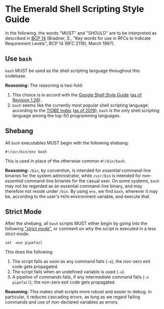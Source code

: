 # The Emerald Shell Scripting Style Guide

In the following, the words "MUST" and "SHOULD" are to be interpreted
as described in [BCP 14](http://tools.ietf.org/html/bcp14) (Bradner,
S., "Key words for use in RFCs to Indicate Requirement Levels", BCP 14
(RFC 2119), March 1997).

## Use `bash`

`bash` MUST be used as the shell scripting language throughout this
codebase.

**Reasoning:** The reasoning is two-fold:

  1. This choice is in accord with the [Google Shell Style
Guide](https://google.github.io/styleguide/shell.xml) ([as of Revision
1.26](https://web.archive.org/web/20190216182133/https://google.github.io/styleguide/shell.xml)).
  2. `bash` seems like the currently most popular shell scripting
language: according to the [TIOBE
Index](https://www.tiobe.com/tiobe-index/) ([as of
2019](https://web.archive.org/web/20190219075007/https://www.tiobe.com/tiobe-index/)),
`bash` is the only shell scripting language among the top-50
programming languages.

## Shebang

All `bash` executables MUST begin with the following shebang:

```
#!/usr/bin/env bash
```

This is used in place of the otherwise common `#!/bin/bash`.

**Reasoning:** `/bin`, by convention, is intended for _essential_
command-line binaries for the system administrator, while `/usr/bin`
is intended for _non-essential_ command-line binaries for the casual
user. On some systems, `bash` may not be regarded as an essential
command-line binary, and may therefore not reside under `/bin`. By
using `env`, we find `bash`, wherever it may be, according to the
user's `PATH` environment variable, and execute that.

## Strict Mode

After the shebang, all `bash` scripts MUST either begin by going into
the following ["strict
mode"](http://redsymbol.net/articles/unofficial-bash-strict-mode/), or
comment on why the script is executed in a less strict mode:

```
set -euo pipefail
```

This does the following:

  1. The script fails as soon as any command fails (`-e`); the
     non-zero exit code gets propagated.
  2. The script fails when an undefined variable is used (`-u`).
  3. A pipeline of commands fails, if any intermediate command fails
     (`-o pipefail`); the non-zero exit code gets propagated.

**Reasoning:** This makes shell scripts more robust and easier to
debug. In particular, it reduces cascading errors, as long as we
regard failing commands and use of non-declared variables as errors.
